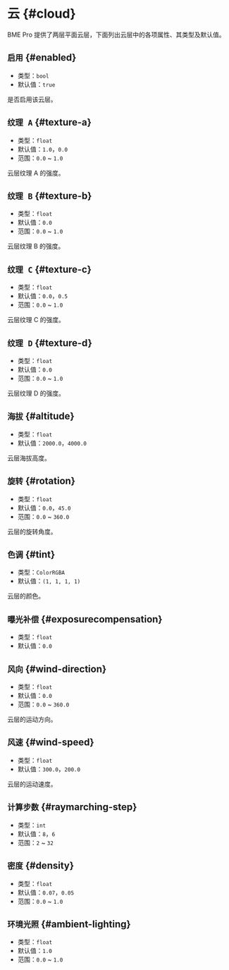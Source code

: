 # 云 {#cloud}

BME Pro 提供了两层平面云层，下面列出云层中的各项属性、其类型及默认值。

## `启用` {#enabled}

- 类型：`bool`
- 默认值：`true`

是否启用该云层。

## `纹理 A` {#texture-a}

- 类型：`float`
- 默认值：`1.0`<badge text="云层 1" />，`0.0`<badge text="云层 2" />
- 范围：`0.0` ~ `1.0`

云层纹理 A 的强度。

## `纹理 B` {#texture-b}

- 类型：`float`
- 默认值：`0.0`
- 范围：`0.0` ~ `1.0`

云层纹理 B 的强度。

## `纹理 C` {#texture-c}

- 类型：`float`
- 默认值：`0.0`<badge text="云层 1" />，`0.5`<badge text="云层 2" />
- 范围：`0.0` ~ `1.0`

云层纹理 C 的强度。

## `纹理 D` {#texture-d}

- 类型：`float`
- 默认值：`0.0`
- 范围：`0.0` ~ `1.0`

云层纹理 D 的强度。

## `海拔` {#altitude}

- 类型：`float`
- 默认值：`2000.0`<badge text="云层 1" />，`4000.0`<badge text="云层 2" />

云层海拔高度。

## `旋转` {#rotation}

- 类型：`float`
- 默认值：`0.0`<badge text="云层 1" />，`45.0`<badge text="云层 2" />
- 范围：`0.0` ~ `360.0`

云层的旋转角度。

## `色调` {#tint}

- 类型：`ColorRGBA`
- 默认值：`(1, 1, 1, 1)`

云层的颜色。

## `曝光补偿` {#exposurecompensation}

- 类型：`float`
- 默认值：`0.0`

## `风向` {#wind-direction}

- 类型：`float`
- 默认值：`0.0`
- 范围：`0.0` ~ `360.0`

云层的运动方向。

## `风速` {#wind-speed}

- 类型：`float`
- 默认值：`300.0`<badge text="云层 1" />，`200.0`<badge text="云层 2" />

云层的运动速度。

## `计算步数` {#raymarching-step}

- 类型：`int`
- 默认值：`8`<badge text="云层 1" />，`6`<badge text="云层 2" />
- 范围：`2` ~ `32`

## `密度` {#density}

- 类型：`float`
- 默认值：`0.07`<badge text="云层 1" />，`0.05`<badge text="云层 2" />
- 范围：`0.0` ~ `1.0`

## `环境光照` {#ambient-lighting}

- 类型：`float`
- 默认值：`1.0`
- 范围：`0.0` ~ `1.0`
